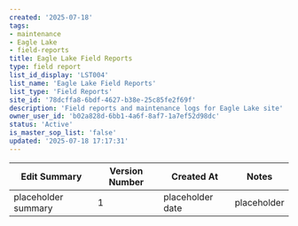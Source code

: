 ```yaml
---
created: '2025-07-18'
tags:
- maintenance
- Eagle Lake
- field-reports
title: Eagle Lake Field Reports
type: field report
list_id_display: 'LST004'
list_name: 'Eagle Lake Field Reports'
list_type: 'Field Reports'
site_id: '78dcffa8-6bdf-4627-b38e-25c85fe2f69f'
description: 'Field reports and maintenance logs for Eagle Lake site'
owner_user_id: 'b02a828d-6bb1-4a6f-8af7-1a7ef52d98dc'
status: 'Active'
is_master_sop_list: 'false'
updated: '2025-07-18 17:17:31'
---
```


| Edit Summary | Version Number | Created At | Notes |
|--------------|----------------|------------|-------|
| placeholder summary | 1 | placeholder date | placeholder |
